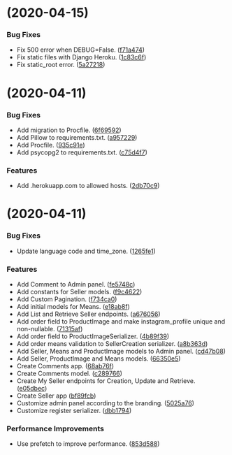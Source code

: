 # [](https://github.com/nyamak/salvadordapascoa-django/compare/v0.1.1...v) (2020-04-15)


### Bug Fixes

* Fix 500 error when DEBUG=False. ([f71a474](https://github.com/nyamak/salvadordapascoa-django/commit/f71a474f8c18317d2aaca9464bc28ca88b86fac5))
* Fix static files with Django Heroku. ([1c83c6f](https://github.com/nyamak/salvadordapascoa-django/commit/1c83c6f604dfdfb338b371a7ddb9a30301a763f1))
* Fix static_root error. ([5a27218](https://github.com/nyamak/salvadordapascoa-django/commit/5a272182d54a8d023cb84c43ed3ecd59563f40c5))



# [](https://github.com/nyamak/salvadordapascoa-django/compare/v0.1.0...v) (2020-04-11)


### Bug Fixes

* Add migration to Procfile. ([6f69592](https://github.com/nyamak/salvadordapascoa-django/commit/6f695922036c054806c09b5a32d612a527db713f))
* Add Pillow to requirements.txt. ([a957229](https://github.com/nyamak/salvadordapascoa-django/commit/a95722983c829ce25d6c43d268a643b653487b4c))
* Add Procfile. ([935c91e](https://github.com/nyamak/salvadordapascoa-django/commit/935c91eaa078bf2dc7e3cd44f59e63e4b542ad2a))
* Add psycopg2 to requirements.txt. ([c75d4f7](https://github.com/nyamak/salvadordapascoa-django/commit/c75d4f7682ba2a7e020d08b607a990cb823f4749))


### Features

* Add .herokuapp.com to allowed hosts. ([2db70c9](https://github.com/nyamak/salvadordapascoa-django/commit/2db70c9181ac792bf11cb81a76b47a18acf1b7b4))



#  (2020-04-11)


### Bug Fixes

* Update language code and time_zone. ([1265fe1](https://github.com/nyamak/salvadordapascoa-django/commit/1265fe1dd7b8d1a4a3060980147e6beda15e0114))


### Features

* Add Comment to Admin panel. ([fe5748c](https://github.com/nyamak/salvadordapascoa-django/commit/fe5748cd48e365bd761e108ee8e0c10232885448))
* Add constants for Seller models. ([f9c4622](https://github.com/nyamak/salvadordapascoa-django/commit/f9c46224d845568b458ddc9e0c61f8492b9ad486))
* Add Custom Pagination. ([f734ca0](https://github.com/nyamak/salvadordapascoa-django/commit/f734ca0587a1694a5f715a2e39db291cfac91a20))
* Add initial models for Means. ([e18ab8f](https://github.com/nyamak/salvadordapascoa-django/commit/e18ab8f08115b73486f98f5198a666c591f354d7))
* Add List and Retrieve Seller endpoints. ([a676056](https://github.com/nyamak/salvadordapascoa-django/commit/a6760565951c35c5083a8c2f44163b27e8190080))
* Add order field to ProductImage and make instagram_profile unique and non-nullable. ([71315af](https://github.com/nyamak/salvadordapascoa-django/commit/71315afe6adfea789cd94e2c1b5c55563df9db29))
* Add order field to ProductImageSerializer. ([4b89f39](https://github.com/nyamak/salvadordapascoa-django/commit/4b89f3960947bd7a6870dd77b995631561711bc9))
* Add order means validation to SellerCreation serializer. ([a8b363d](https://github.com/nyamak/salvadordapascoa-django/commit/a8b363dd4cf54070103101f7932850b868e7b8ee))
* Add Seller, Means and ProductImage models to Admin panel. ([cd47b08](https://github.com/nyamak/salvadordapascoa-django/commit/cd47b08c459eed112e702e5700fb2c26b9ce20d6))
* Add Seller, ProductImage and Means models. ([66350e5](https://github.com/nyamak/salvadordapascoa-django/commit/66350e5e95e23f7816245eec40de3a1cc66401b2))
* Create Comments app. ([68ab76f](https://github.com/nyamak/salvadordapascoa-django/commit/68ab76f37b2eec1da8d435508dc9e2c5b1c749a6))
* Create Comments model. ([c289766](https://github.com/nyamak/salvadordapascoa-django/commit/c289766b7c89d679ed4c4103ffcb10c3d6eaca50))
* Create My Seller endpoints for Creation, Update and Retrieve. ([e05dbec](https://github.com/nyamak/salvadordapascoa-django/commit/e05dbecce99fd6ef3b4ae3bad9186968f89f2565))
* Create Seller app ([bf89fcb](https://github.com/nyamak/salvadordapascoa-django/commit/bf89fcb9a4ca489ac8a15d5f2cc5dda6b4d115d4))
* Customize admin panel according to the branding. ([5025a76](https://github.com/nyamak/salvadordapascoa-django/commit/5025a76863a27c3acda6b04dc4d496ce2fb9c58a))
* Customize register serializer. ([dbb1794](https://github.com/nyamak/salvadordapascoa-django/commit/dbb17942e25f73f3a46bd8fad54ce598bf16c641))


### Performance Improvements

* Use prefetch to improve performance. ([853d588](https://github.com/nyamak/salvadordapascoa-django/commit/853d58869a98b41161b07cbef0e44635964cd320))



